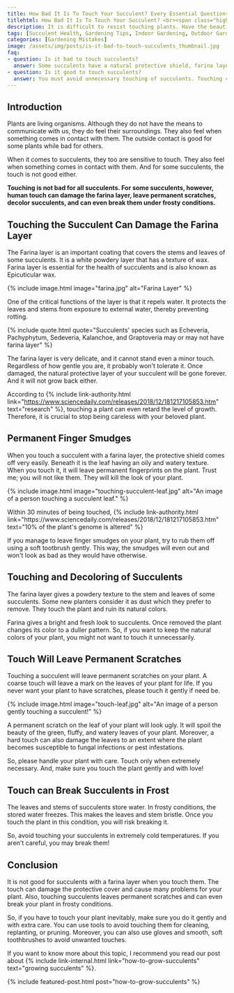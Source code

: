 ```yaml
--- 
title: How Bad It Is To Touch Your Succulent? Every Essential Questions Answered
titlehtml: How Bad It Is To Touch Your Succulent? <br><span class="highlight">Every Essential Questions Answered?</span>
description: It is difficult to resist touching plants. Have the beautiful leaves of your succulent ever made you touch it? Don't touch them again!
tags: [Succulent Health, Gardening Tips, Indoor Gardening, Outdoor Gardening]
categories: [Gardening Mistakes]
image: /assets/img/posts/is-it-bad-to-touch-succulents_thumbnail.jpg
faq: 
- question: Is it bad to touch succulents?
  answer: Some succulents have a natural protective shield, farina layer, around their leaves and stem. When you touch these plants, you risk damaging this layer. This can be bad for your succulent.
- question: Is it good to touch succulents?
  answer: You must avoid unnecessary touching of succulents. Touching can leave finger smudges and permanent scratches on your plant. This can make your plant look ugly.
---
```


## Introduction

Plants are living organisms. Although they do not have the means to communicate with us, they do feel their surroundings. They also feel when something comes in contact with them. The outside contact is good for some plants while bad for others.

When it comes to succulents, they too are sensitive to touch. They also feel when something comes in contact with them. And for some succulents, the touch is not good either.

**Touching is not bad for all succulents. For some succulents, however, human touch can damage the farina layer, leave permanent scratches, decolor succulents, and can even break them under frosty conditions.**

## Touching the Succulent Can Damage the Farina Layer 

The Farina layer is an important coating that covers the stems and leaves of some succulents. It is a white powdery layer that has a texture of wax. Farina layer is essential for the health of succulents and is also known as Epicuticular wax. 

{% include image.html image="farina.jpg" alt="Farina Layer" %}

One of the critical functions of the layer is that it repels water. It protects the leaves and stems from exposure to external water, thereby preventing rotting.

{% include quote.html quote="Succulents' species such as Echeveria, Pachyphytum, Sedeveria, Kalanchoe, and Graptoveria may or may not have farina layer" %}

The farina layer is very delicate, and it cannot stand even a minor touch. Regardless of how gentle you are, it probably won't tolerate it. Once damaged, the natural protective layer of your succulent will be gone forever. And it will not grow back either. 

According to {% include link-authority.html link="https://www.sciencedaily.com/releases/2018/12/181217105853.htm" text="research" %}, touching a plant can even retard the level of growth. Therefore, it is crucial to stop being careless with your beloved plant.

## Permanent Finger Smudges

When you touch a succulent with a farina layer, the protective shield comes off very easily. Beneath it is the leaf having an oily and watery texture. When you touch it, it will leave permanent fingerprints on the plant. Trust me; you will not like them. They will kill the look of your plant.

{% include image.html image="touching-succulent-leaf.jpg" alt="An image of a person touching a succulent leaf." %}

<p class="q1">Within 30 minutes of being touched, {% include link-authority.html link="https://www.sciencedaily.com/releases/2018/12/181217105853.htm" text="10% of the plant's genome is altered" %}</p>

If you manage to leave finger smudges on your plant, try to rub them off using a soft tootbrush gently. This way, the smudges will even out and won't look as bad as they would have otherwise.

## Touching and Decoloring of Succulents

The farina layer gives a powdery texture to the stem and leaves of some succulents. Some new planters consider it as dust which they prefer to remove. They touch the plant and ruin its natural colors. 

Farina gives a bright and fresh look to succulents. Once removed the plant changes its color to a duller pattern. So, if you want to keep the natural colors of your plant, you might not want to touch it unnecessarily.  

## Touch Will Leave Permanent Scratches

Touching a succulent will leave permanent scratches on your plant. A coarse touch will leave a mark on the leaves of your plant for life. If you never want your plant to have scratches, please touch it gently if need be.

{% include image.html image="touch-leaf.jpg" alt="An image of a person gently touching a succulent!" %}

A permanent scratch on the leaf of your plant will look ugly. It will spoil the beauty of the green, fluffy, and watery leaves of your plant. Moreover, a hard touch can also damage the leaves to an extent where the plant becomes susceptible to fungal infections or pest infestations.

So, please handle your plant with care. Touch only when extremely necessary. And, make sure you touch the plant gently and with love!

## Touch can Break Succulents in Frost

The leaves and stems of succulents store water. In frosty conditions, the stored water freezes. This makes the leaves and stem bristle. Once you touch the plant in this condition, you will risk breaking it.

So, avoid touching your succulents in extremely cold temperatures. If you aren't careful, you may break them!

## Conclusion 

It is not good for succulents with a farina layer when you touch them. The touch can damage the protective cover and cause many problems for your plant. Also, touching succulents leaves permanent scratches and can even break your plant in frosty conditions.

So, if you have to touch your plant inevitably, make sure you do it gently and with extra care. You can use tools to avoid touching them for cleaning, replanting, or pruning. Moreover, you can also use gloves and smooth, soft toothbrushes to avoid unwanted touches.

If you want to know more about this topic, I recommend you read our post about {% include link-internal.html link="how-to-grow-succulents" text="growing succulents" %}.

{% include featured-post.html post="how-to-grow-succulents" %}

